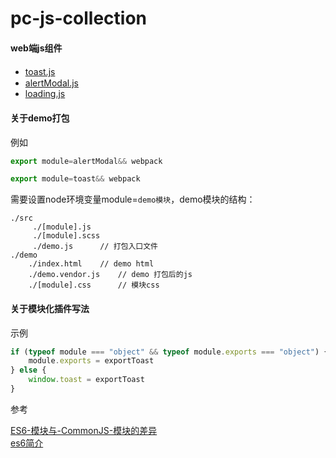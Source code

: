 # pc-js-collection
#### web端js组件

+ [toast.js](./toast)　 
+ [alertModal.js](./alertModal)
+ [loading.js](./loading)


#### 关于demo打包

例如

```js
export module=alertModal&& webpack

export module=toast&& webpack
```

需要设置node环境变量module=`demo模块`，demo模块的结构：

```
./src
     ./[module].js
     ./[module].scss
     ./demo.js      // 打包入口文件
./demo
    ./index.html    // demo html
    ./demo.vendor.js    // demo 打包后的js
    ./[module].css      // 模块css
```

#### 关于模块化插件写法

示例
```js
if (typeof module === "object" && typeof module.exports === "object") {
    module.exports = exportToast
} else {
    window.toast = exportToast
}
```

参考 

[ES6-模块与-CommonJS-模块的差异](http://es6.ruanyifeng.com/#docs/module-loader#ES6-模块与-CommonJS-模块的差异)   
[es6简介](http://es6.ruanyifeng.com/#docs/intro)